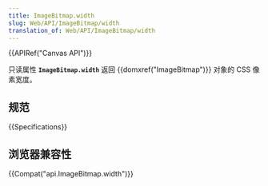 ```yaml
---
title: ImageBitmap.width
slug: Web/API/ImageBitmap/width
translation_of: Web/API/ImageBitmap/width
---
```

{{APIRef("Canvas API")}}

只读属性 **`ImageBitmap.width`** 返回 {{domxref("ImageBitmap")}} 对象的 CSS 像素宽度。

## 规范

{{Specifications}}

## 浏览器兼容性

{{Compat("api.ImageBitmap.width")}}

